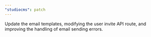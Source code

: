 ```yaml
---
"studiocms": patch
---
```


Update the email templates, modifying the user invite API route, and improving the handling of email sending errors.
